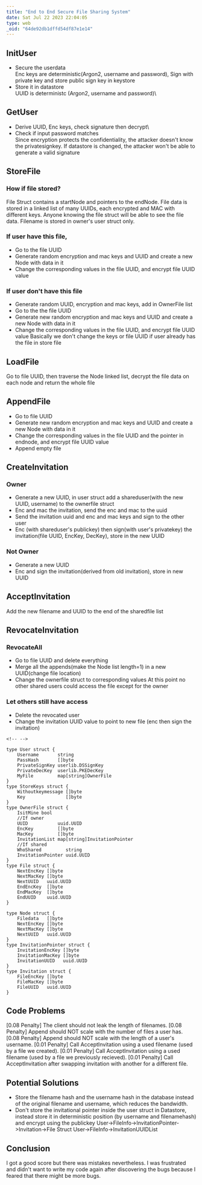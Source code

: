 ```yaml
---
title: "End to End Secure File Sharing System"
date: Sat Jul 22 2023 22:04:05
type: web
_oid: "64de92db1dffd54df87e1e14"
---
```

## InitUser

-   Secure the userdata\
    Enc keys are deterministic(Argon2, username and password), Sign with
    private key and store public sign key in keystore
-   Store it in datastore\
    UUID is deterministc (Argon2, username and password)\\

## GetUser

-   Derive UUID, Enc keys, check signature then decrypt\\
-   Check if input password matches\
    Since encryption protects the confidentiality, the attacker doesn\'t
    know the privatesignkey. If datastore is changed, the attacker
    won\'t be able to generate a valid signature

## StoreFile

### How if file stored?

File Struct contains a startNode and pointers to the endNode. File data
is stored in a linked list of many UUIDs, each encrypted and MAC with
different keys. Anyone knowing the file struct will be able to see the
file data. Filename is stored in owner\'s user struct only.

### If user have this file,

-   Go to the file UUID
-   Generate random encryption and mac keys and UUID and create a new
    Node with data in it
-   Change the corresponding values in the file UUID, and encrypt file
    UUID value

### If user don\'t have this file

-   Generate random UUID, encryption and mac keys, add in OwnerFile list
-   Go to the the file UUID
-   Generate new random encryption and mac keys and UUID and create a
    new Node with data in it
-   Change the corresponding values in the file UUID, and encrypt file
    UUID value Basically we don\'t change the keys or file UUID if user
    already has the file in store file

## LoadFile

Go to file UUID, then traverse the Node linked list, decrypt the file
data on each node and return the whole file

## AppendFile

-   Go to file UUID
-   Generate new random encryption and mac keys and UUID and create a
    new Node with data in it
-   Change the corresponding values in the file UUID and the pointer in
    endnode, and encrypt file UUID value
-   Append empty file

## CreateInvitation

### Owner

-   Generate a new UUID, in user struct add a shareduser(with the new
    UUID, username) to the ownerfile struct
-   Enc and mac the invitation, send the enc and mac to the uuid
-   Send the invitation uuid and enc and mac keys and sign to the other
    user
-   Enc (with shareduser\'s publickey) then sign(with user\'s
    privatekey) the invitation(file UUID, EncKey, DecKey), store in the
    new UUID

### Not Owner

-   Generate a new UUID
-   Enc and sign the invitation(derived from old invitation), store in
    new UUID

## AcceptInvitation

Add the new filename and UUID to the end of the sharedfile list

## RevocateInvitation

### RevocateAll

-   Go to file UUID and delete everything
-   Merge all the appends(make the Node list length=1) in a new
    UUID(change file location)
-   Change the ownerfile struct to corresponding values At this point no
    other shared users could access the file except for the owner

### Let others still have access

-   Delete the revocated user
-   Change the invitation UUID value to point to new file (enc then sign
    the invitation)

```{=html}
<!-- -->
```
    type User struct {
        Username       string
        PassHash       []byte
        PrivateSignKey userlib.DSSignKey
        PrivateDecKey  userlib.PKEDecKey
        MyFile         map[string]OwnerFile
    }
    type StoreKeys struct {
        Withoutkeymessage []byte
        Key               []byte
    }
    type OwnerFile struct {
        IsitMine bool
        //If owner
        UUID           uuid.UUID
        EncKey         []byte
        MacKey         []byte
        InvitationList map[string]InvitationPointer
        //If shared
        WhoShared         string
        InvitationPointer uuid.UUID
    }
    type File struct {
        NextEncKey []byte
        NextMacKey []byte
        NextUUID   uuid.UUID
        EndEncKey  []byte
        EndMacKey  []byte
        EndUUID    uuid.UUID
    }

    type Node struct {
        Filedata   []byte
        NextEncKey []byte
        NextMacKey []byte
        NextUUID   uuid.UUID
    }
    type InvitationPointer struct {
        InvitationEncKey []byte
        InvitationMacKey []byte
        InvitationUUID   uuid.UUID
    }
    type Invitation struct {
        FileEncKey []byte
        FileMacKey []byte
        FileUUID   uuid.UUID
    }

## Code Problems

\[0.08 Penalty\] The client should not leak the length of filenames.
\[0.08 Penalty\] Append should NOT scale with the number of files a user
has. \[0.08 Penalty\] Append should NOT scale with the length of a
user\'s username. \[0.01 Penalty\] Call AcceptInvitation using a used
filename (used by a file we created). \[0.01 Penalty\] Call
AcceptInvitation using a used filename (used by a file we previously
recieved). \[0.01 Penalty\] Call AcceptInvitation after swapping
invitation with another for a different file.

## Potential Solutions

-   Store the filename hash and the username hash in the database
    instead of the original filename and username, which reduces the
    bandwidth.
-   Don\'t store the invitational pointer inside the user struct in
    Datastore, instead store it in deterministic position (by username
    and filenamehash) and encrypt using the publickey
    User-\>FileInfo-\>InvitationPointer-\>Invitation-\>File Struct
    User-\>FileInfo-\>InvitationUUIDList

## Conclusion

I got a good score but there was mistakes nevertheless. I was frustrated
and didn\'t want to write my code again after discovering the bugs
because I feared that there might be more bugs.
